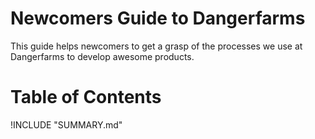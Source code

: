 # Newcomers Guide to Dangerfarms
This guide helps newcomers to get a grasp of the processes we use at Dangerfarms to develop awesome products.

# Table of Contents

!INCLUDE "SUMMARY.md"